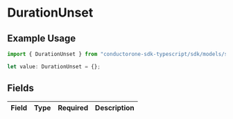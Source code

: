 # DurationUnset

## Example Usage

```typescript
import { DurationUnset } from "conductorone-sdk-typescript/sdk/models/shared";

let value: DurationUnset = {};
```

## Fields

| Field       | Type        | Required    | Description |
| ----------- | ----------- | ----------- | ----------- |